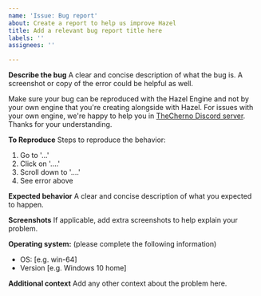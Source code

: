 ```yaml
---
name: 'Issue: Bug report'
about: Create a report to help us improve Hazel
title: Add a relevant bug report title here
labels: ''
assignees: ''

---
```


**Describe the bug**
A clear and concise description of what the bug is.
A screenshot or copy of the error could be helpful as well.

Make sure your bug can be reproduced with the Hazel Engine and not by your own engine that you're creating alongside with Hazel. For issues with your own engine, we're happy to help you in [TheCherno Discord server](https://discord.gg/K2eSyQA). Thanks for your understanding.

 **To Reproduce**
Steps to reproduce the behavior:
1. Go to '...'
2. Click on '....'
3. Scroll down to '....'
4. See error above

 **Expected behavior**
A clear and concise description of what you expected to happen.

 **Screenshots**
If applicable, add extra screenshots to help explain your problem.

 **Operating system:** (please complete the following information)
 - OS: [e.g. win-64]
 - Version [e.g. Windows 10 home]

 **Additional context**
Add any other context about the problem here.
